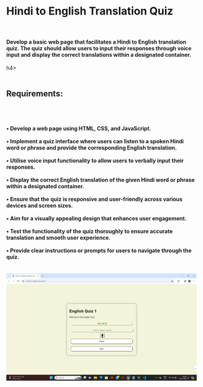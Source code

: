 <h1>Hindi to English Translation Quiz</h1>
<br>
<h4>Develop a basic web page that facilitates a Hindi to English translation quiz. The quiz should allow users to input their responses through voice input and display the correct translations within a designated container.</h4>h4>
<br><br>
<h2>Requirements:</h2>
<br><br>
<h4>• Develop a web page using HTML, CSS, and JavaScript.<br><br>
• Implement a quiz interface where users can listen to a spoken Hindi word or phrase and provide the corresponding  English translation.<br><br>
• Utilise voice input functionality to allow users to verbally input their responses.<br><br>
• Display the correct English translation of the given Hindi word or phrase within a designated container.<br><br>
• Ensure that the quiz is responsive and user-friendly across various devices and screen sizes.<br><br>
• Aim for a visually appealing design that enhances user engagement.<br><br>
• Test the functionality of the quiz thoroughly to ensure accurate translation and smooth user experience.<br><br>
• Provide clear instructions or prompts for users to navigate through the quiz.<br><br></h4>

![image](https://github.com/CogniCraftSolutions/Task3Rajeshwari/blob/main/assets/translate_quiz.png)
